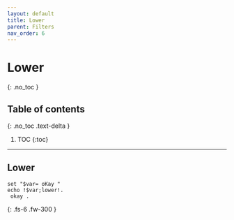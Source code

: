 ```yaml
---
layout: default
title: Lower
parent: Filters
nav_order: 6
---
```


# Lower
{: .no_toc }

## Table of contents
{: .no_toc .text-delta }

1. TOC
{:toc}

---

## Lower
```
set "$var= oKay "
echo !$var;lower!.
 okay .
```

{: .fs-6 .fw-300 }
